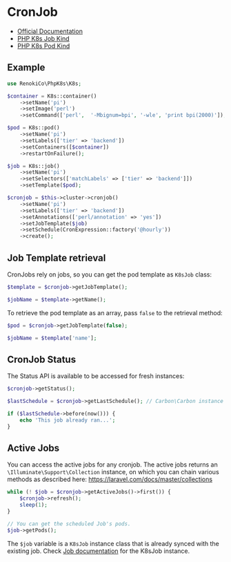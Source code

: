 # CronJob

- [Official Documentation](https://kubernetes.io/docs/concepts/workloads/controllers/cron-jobs/)
- [PHP K8s Job Kind](Job.md)
- [PHP K8s Pod Kind](Pod.md)

## Example

```php
use RenokiCo\PhpK8s\K8s;

$container = K8s::container()
    ->setName('pi')
    ->setImage('perl')
    ->setCommand(['perl',  '-Mbignum=bpi', '-wle', 'print bpi(2000)']);

$pod = K8s::pod()
    ->setName('pi')
    ->setLabels(['tier' => 'backend'])
    ->setContainers([$container])
    ->restartOnFailure();

$job = K8s::job()
    ->setName('pi')
    ->setSelectors(['matchLabels' => ['tier' => 'backend']])
    ->setTemplate($pod);

$cronjob = $this->cluster->cronjob()
    ->setName('pi')
    ->setLabels(['tier' => 'backend'])
    ->setAnnotations(['perl/annotation' => 'yes'])
    ->setJobTemplate($job)
    ->setSchedule(CronExpression::factory('@hourly'))
    ->create();
```

## Job Template retrieval

CronJobs rely on jobs, so you can get the pod template as `K8sJob` class:

```php
$template = $cronjob->getJobTemplate();

$jobName = $template->getName();
```

To retrieve the pod template as an array, pass `false` to the retrieval method:

```php
$pod = $cronjob->getJobTemplate(false);

$jobName = $template['name'];
```

## CronJob Status

The Status API is available to be accessed for fresh instances:

```php
$cronjob->getStatus();

$lastSchedule = $cronjob->getLastSchedule(); // Carbon\Carbon instance with the last schedule time.

if ($lastSchedule->before(now())) {
    echo 'This job already ran...';
}
```

## Active Jobs

You can access the active jobs for any cronjob. The active jobs returns an `\Illuminate\Support\Collection` instance, on which you can chain various methods as described here: https://laravel.com/docs/master/collections

```php
while (! $job = $cronjob->getActiveJobs()->first()) {
    $cronjob->refresh();
    sleep(1);
}

// You can get the scheduled Job's pods.
$job->getPods();
```

The `$job` variable is a `K8sJob` instance class that is already synced with the existing job. Check [Job documentation](Job.md) for the K8sJob instance.
